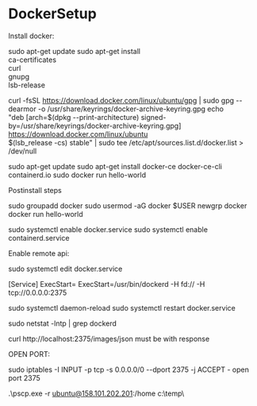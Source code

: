 # DockerSetup
Install docker:

sudo apt-get update
sudo apt-get install \
      ca-certificates \
      curl \
      gnupg \
      lsb-release
    
curl -fsSL https://download.docker.com/linux/ubuntu/gpg | sudo gpg --dearmor -o /usr/share/keyrings/docker-archive-keyring.gpg
echo \
  "deb [arch=$(dpkg --print-architecture) signed-by=/usr/share/keyrings/docker-archive-keyring.gpg] https://download.docker.com/linux/ubuntu \
  $(lsb_release -cs) stable" | sudo tee /etc/apt/sources.list.d/docker.list > /dev/null

sudo apt-get update
sudo apt-get install docker-ce docker-ce-cli containerd.io
sudo docker run hello-world


Postinstall steps

 sudo groupadd docker
 sudo usermod -aG docker $USER
 newgrp docker 
 docker run hello-world
 
sudo systemctl enable docker.service
sudo systemctl enable containerd.service
 
Enable remote api:

sudo systemctl edit docker.service

[Service]
ExecStart=
ExecStart=/usr/bin/dockerd -H fd:// -H tcp://0.0.0.0:2375

sudo systemctl daemon-reload
sudo systemctl restart docker.service

sudo netstat -lntp | grep dockerd

curl http://localhost:2375/images/json must be with response

OPEN PORT:

sudo iptables -I INPUT -p tcp -s 0.0.0.0/0 --dport 2375 -j ACCEPT - open port 2375

.\pscp.exe -r ubuntu@158.101.202.201:/home c:\temp\
